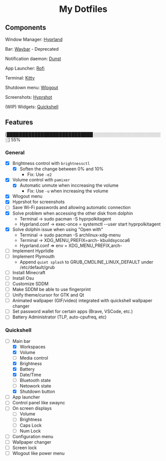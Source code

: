 <h1 align='center'>My Dotfiles</h1>

## Components

Window Manager: [Hyprland](https://hypr.land)

Bar: [Waybar](https://github.com/Alexays/Waybar) - Deprecated

Notification daemon: [Dunst](https://github.com/dunst-project/dunst)

App Launcher: [Rofi](https://github.com/davatorium/rofi)

Terminal: [Kitty](https://github.com/kovidgoyal/kitty)

Shutdown menu: [Wlogout](https://github.com/ArtsyMacaw/wlogout)

Screenshots: [Hyprshot](https://github.com/Gustash/Hyprshot)

(WIP) Widgets: [Quickshell](https://quickshell.org)

## Features

[████████████████████████████░░░░░░░░░░░░░░░░░░░░░░░] 55%

### General

- [x] Brightness control with `brightnessctl`
  - [x] Soften the change between 0% and 10%
    - Fix: Use `-e2`
- [x] Volume control with `pamixer`
  - [x] Automatic unmute when inccreasing the volume
    - Fix: Use `-u` when increasing the volume
- [x] Wlogout menu
- [x] Hyprshot for screenshots
- [ ] Save Wi-Fi passwords and allowing automatic connection
- [x] Solve problem when accessing the other disk from dolphin
  - Terminal -> sudo pacman -S hyprpolkitagent
  - Hyprland.conf -> exec-once = systemctl --user start hyprpolkitagent
- [x] Solve dolphin issue when using "Open with"
  - Terminal -> sudo pacman -S archlinux-xdg-menu
  - Terminal -> XDG_MENU_PREFIX=arch- kbuildsycoca6
  - Hyprland.conf => env = XDG_MENU_PREFIX,arch-
- [ ] Implement Hyprlidle
- [ ] Implement Plymouth
  - Append `quiet splash` to GRUB_CMDLINE_LINUX_DEFAULT under /etc/default/grub
- [ ] Install Minecraft
- [ ] Install Osu
- [ ] Customize SDDM
- [ ] Make SDDM be able to use fingerprint
- [ ] Unify theme/cursor for GTK and Qt
- [ ] Animated wallpaper (GIF/video) integrated with quickshell wallpaper changer
- [ ] Set password wallet for certain apps (Brave, VSCode, etc.)
- [ ] Battery Administrator (TLP, auto-cpufreq, etc)

### Quickshell

- [ ] Main bar
  - [x] Workspaces
  - [x] Volume
  - [ ] Media control
  - [x] Brightness
  - [x] Battery
  - [x] Date/Time
  - [ ] Bluetooth state
  - [ ] Netowork state
  - [x] Shutdown button
- [ ] App launcher
- [ ] Control panel like swaync
- [ ] On screen displays
  - [ ] Volume
  - [ ] Brightness
  - [ ] Caps Lock
  - [ ] Num Lock
- [ ] Configuration menu
- [ ] Wallpaper changer
- [ ] Screen lock
- [ ] Wlogout like power menu
